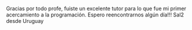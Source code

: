 Gracias por todo profe, fuiste un excelente tutor para lo que fue mi primer acercamiento a la programación. Espero reencontrarnos algún día!!! Sal2 desde Uruguay 
